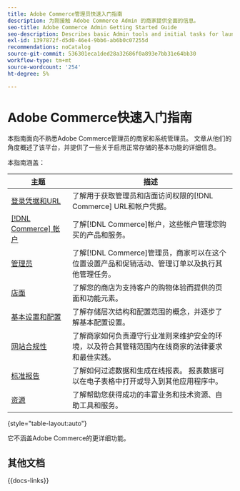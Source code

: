 ```yaml
---
title: Adobe Commerce管理员快速入门指南
description: 为刚接触 Adobe Commerce Admin 的商家提供全面的信息。
seo-title: Adobe Commerce Admin Getting Started Guide
seo-description: Describes basic Admin tools and initial tasks for launching an Adobe Commerce or Magento Open Source store.
exl-id: 1397872f-d5d0-46e4-9bb6-ab6b0c07255d
recommendations: noCatalog
source-git-commit: 536301eca1ded28a32686f0a893e7bb31e64bb30
workflow-type: tm+mt
source-wordcount: '254'
ht-degree: 5%

---
```


# Adobe Commerce快速入门指南

本指南面向不熟悉Adobe Commerce管理员的商家和系统管理员。 文章从他们的角度概述了该平台，并提供了一些关于启用正常存储的基本功能的详细信息。

本指南涵盖：

| 主题 | 描述 |
| ------- | ----------- |
| [登录凭据和URL](login-urls.md) | 了解用于获取管理员和店面访问权限的[!DNL Commerce] URL和帐户凭据。 |
| [[!DNL Commerce] 帐户](commerce-account-create.md) | 了解[!DNL Commerce]帐户，这些帐户管理您购买的产品和服务。 |
| [管理员](admin.md) | 了解[!DNL Commerce]管理员，商家可以在这个位置设置产品和促销活动、管理订单以及执行其他管理任务。 |
| [店面](storefront.md) | 了解您的商店为支持客户的购物体验而提供的页面和功能元素。 |
| [基本设置和配置](websites-stores-views.md) | 了解存储层次结构和配置范围的概念，并逐步了解基本配置设置。 |
| [网站合规性](privacy-policy.md) | 了解商家如何负责遵守行业准则来维护安全的环境，以及符合其管辖范围内在线商家的法律要求和最佳实践。 |
| [标准报告](reports-menu.md) | 了解如何过滤数据和生成在线报表。 报表数据可以在电子表格中打开或导入到其他应用程序中。 |
| [资源](resources.md) | 了解帮助您获得成功的丰富业务和技术资源、自助工具和服务。 |

{style="table-layout:auto"}

它不涵盖Adobe Commerce的更详细功能。

## 其他文档

{{docs-links}}
